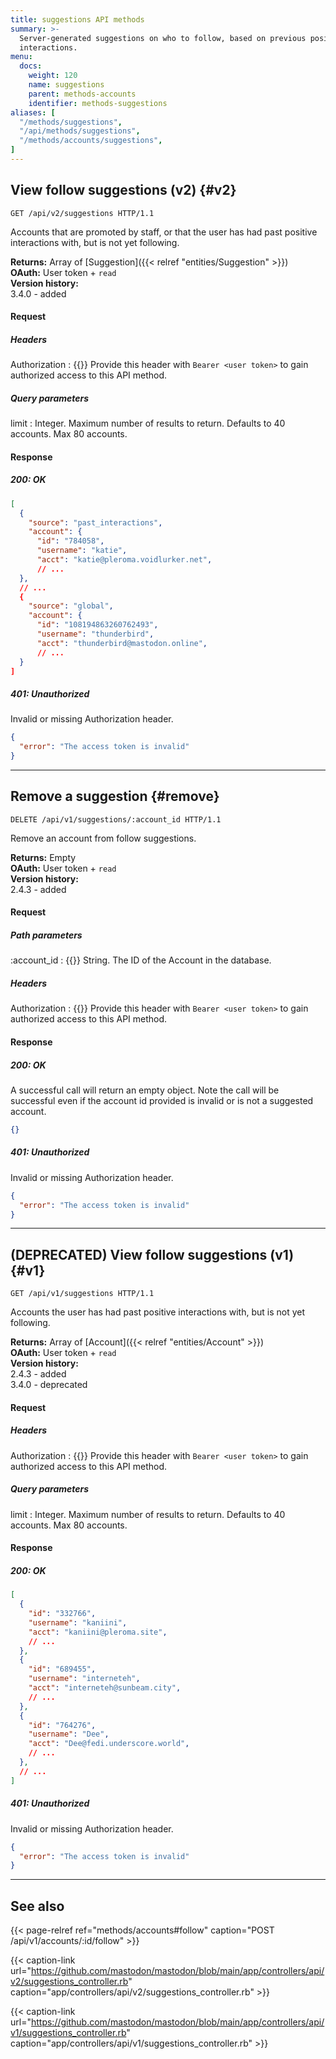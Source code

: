 ```yaml
---
title: suggestions API methods
summary: >-
  Server-generated suggestions on who to follow, based on previous positive
  interactions.
menu:
  docs:
    weight: 120
    name: suggestions
    parent: methods-accounts
    identifier: methods-suggestions
aliases: [
  "/methods/suggestions",
  "/api/methods/suggestions",
  "/methods/accounts/suggestions",
]
---
```


<style>
#TableOfContents ul ul ul {display: none}
</style>

## View follow suggestions (v2) {#v2}

```http
GET /api/v2/suggestions HTTP/1.1
```

Accounts that are promoted by staff, or that the user has had past positive interactions with, but is not yet following.

**Returns:** Array of [Suggestion]({{< relref "entities/Suggestion" >}})\
**OAuth:** User token + `read`\
**Version history:**\
3.4.0 - added

#### Request
##### Headers

Authorization
: {{<required>}} Provide this header with `Bearer <user token>` to gain authorized access to this API method.

##### Query parameters

limit
: Integer. Maximum number of results to return. Defaults to 40 accounts. Max 80 accounts.

#### Response
##### 200: OK

```json
[
  {
    "source": "past_interactions",
    "account": {
      "id": "784058",
      "username": "katie",
      "acct": "katie@pleroma.voidlurker.net",
      // ...
  },
  // ...
  {
    "source": "global",
    "account": {
      "id": "108194863260762493",
      "username": "thunderbird",
      "acct": "thunderbird@mastodon.online",
      // ...
  }
]
```

##### 401: Unauthorized

Invalid or missing Authorization header.

```json
{
  "error": "The access token is invalid"
}
```

---

## Remove a suggestion {#remove}

```http
DELETE /api/v1/suggestions/:account_id HTTP/1.1
```

Remove an account from follow suggestions.

**Returns:** Empty\
**OAuth:** User token + `read`\
**Version history:**\
2.4.3 - added

#### Request

##### Path parameters

:account_id
: {{<required>}} String. The ID of the Account in the database.

##### Headers

Authorization
: {{<required>}} Provide this header with `Bearer <user token>` to gain authorized access to this API method.

#### Response
##### 200: OK

A successful call will return an empty object. Note the call will be successful even if the account id provided is invalid or is not a suggested account.

```json
{}
```

##### 401: Unauthorized

Invalid or missing Authorization header.

```json
{
  "error": "The access token is invalid"
}
```

---

## (DEPRECATED) View follow suggestions (v1) {#v1}

```http
GET /api/v1/suggestions HTTP/1.1
```

Accounts the user has had past positive interactions with, but is not yet following.

**Returns:** Array of [Account]({{< relref "entities/Account" >}})\
**OAuth:** User token + `read`\
**Version history:**\
2.4.3 - added\
3.4.0 - deprecated

#### Request
##### Headers

Authorization
: {{<required>}} Provide this header with `Bearer <user token>` to gain authorized access to this API method.

##### Query parameters

limit
: Integer. Maximum number of results to return. Defaults to 40 accounts. Max 80 accounts.

#### Response
##### 200: OK

```json
[
  {
    "id": "332766",
    "username": "kaniini",
    "acct": "kaniini@pleroma.site",
    // ...
  },
  {
    "id": "689455",
    "username": "interneteh",
    "acct": "interneteh@sunbeam.city",
    // ...
  },
  {
    "id": "764276",
    "username": "Dee",
    "acct": "Dee@fedi.underscore.world",
    // ...
  },
  // ...
]
```

##### 401: Unauthorized

Invalid or missing Authorization header.

```json
{
  "error": "The access token is invalid"
}
```

---

## See also

{{< page-relref ref="methods/accounts#follow" caption="POST /api/v1/accounts/:id/follow" >}}

{{< caption-link url="https://github.com/mastodon/mastodon/blob/main/app/controllers/api/v2/suggestions_controller.rb" caption="app/controllers/api/v2/suggestions_controller.rb" >}}

{{< caption-link url="https://github.com/mastodon/mastodon/blob/main/app/controllers/api/v1/suggestions_controller.rb" caption="app/controllers/api/v1/suggestions_controller.rb" >}}

